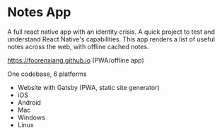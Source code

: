 # Notes App

A full react native app with an identity crisis. A quick project to test and understand React Native's capabilities. This app renders a list of useful notes across the web, with offline cached notes.

https://foorenxiang.github.io (PWA/offline app)

One codebase, 6 platforms
- Website with Gatsby (PWA, static site generator)
- iOS
- Android
- Mac
- Windows
- Linux

